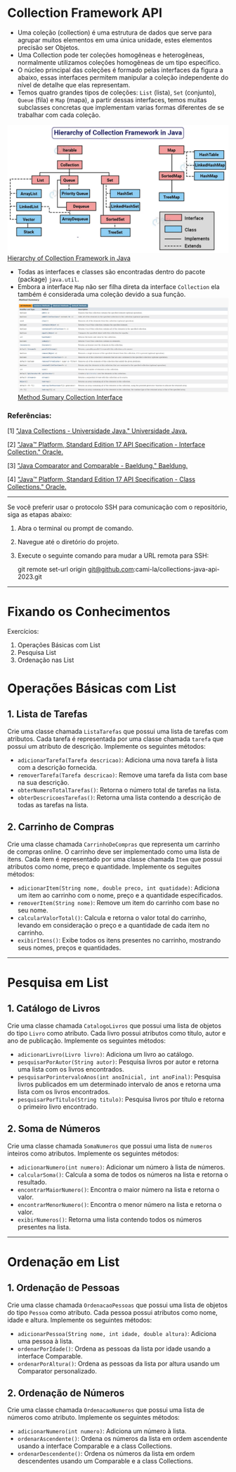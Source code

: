 #  Collection Framework API

* Uma coleção (collection) é uma estrutura de dados que serve para agrupar muitos elementos em uma única unidade, estes elementos precisão ser Objetos.
* Uma Collection pode ter coleções homogêneas e heterogêneas, normalmente utilizamos coleções homogêneas de um tipo especifico.
* O núcleo principal das coleções é formado pelas interfaces da figura a abaixo, essas interfaces permitem manipular a coleção independente do nível de detalhe que elas representam.
* Temos quatro grandes tipos de coleções: `List` (lista), `Set` (conjunto), `Queue` (fila) e `Map` (mapa), a partir dessas interfaces, temos muitas subclasses concretas que implementam varias formas diferentes de se trabalhar com cada coleção.

![img_1.png](img_1.png) 
[Hierarchy of Collection Framework in Java](https://data-flair.training/blogs/collection-framework-in-java/)

* Todas as interfaces e classes são encontradas dentro do pacote (package) `java.util`.
* Embora a interface `Map` não ser filha direta da interface `Collection` ela também é considerada uma coleção devido a sua função.
![img.png](img.png)
[Method Sumary Collection Interface](https://docs.oracle.com/en/java/javase/17/docs/api/java.base/java/util/Collection.html)

### Referências:

[1] ["Java Collections - Universidade Java." Universidade Java.](http://www.universidadejava.com.br/java/java-collection/)

[2] ["Java™ Platform, Standard Edition 17 API Specification - Interface Collection." Oracle.](https://docs.oracle.com/en/java/javase/17/docs/api/java.base/java/util/Collection.html)

[3] ["Java Comparator and Comparable - Baeldung." Baeldung.](https://www.baeldung.com/java-comparator-comparable)

[4] ["Java™ Platform, Standard Edition 17 API Specification - Class Collections." Oracle.](https://docs.oracle.com/en/java/javase/17/docs/api/java.base/java/util/Collections.html)

--- 

Se você preferir usar o protocolo SSH para comunicação com o repositório, siga as etapas abaixo:

1. Abra o terminal ou prompt de comando.

2. Navegue até o diretório do projeto.

3. Execute o seguinte comando para mudar a URL remota para SSH:

    
    git remote set-url origin git@github.com:cami-la/collections-java-api-2023.git


---

# Fixando os Conhecimentos
Exercícios:
1. Operações Básicas com List
2. Pesquisa List
3. Ordenação nas List

# Operações Básicas com List

## 1. Lista de Tarefas
Crie uma classe chamada `ListaTarefas` que possui uma lista de tarefas com atributos. 
Cada tarefa é representada por uma classe chamada `tarefa` que possui um atributo de descrição.
Implemente os seguintes métodos:
* `adicionarTarefa(Tarefa descricao)`: Adiciona uma nova tarefa à lista com a descrição fornecida.
* `removerTarefa(Tarefa descricao)`: Remove uma tarefa da lista com base na sua descrição.
* `obterNumeroTotalTarefas()`: Retorna o número total de tarefas na lista.
* `obterDescricoesTarefas()`: Retorna uma lista contendo a descrição de todas as tarefas na lista.

## 2. Carrinho de Compras
Crie uma classe chamada `CarrinhoDeCompras` que representa um carrinho de compras online. O carrinho deve ser implementado
como uma lista de itens.
Cada item é representado por uma classe chamada `Item` que possui atributos como nome, preço e quantidade. Implemente os seguites métodos:
* `adicionarItem(String nome, double preco, int quatidade)`: Adiciona um item ao carrinho com o nome, preço e a quantidade especificados.
* `removerItem(String nome)`: Remove um item do carrinho com base no seu nome.
* `calcularValorTotal()`: Calcula e retorna o valor total do carrinho, levando em consideração o preço e a quantidade de cada item no carrinho.
* `exibirItens()`: Exibe todos os itens presentes no carrinho, mostrando seus nomes, preços e quantidades.

---
# Pesquisa em List 

## 1. Catálogo de Livros
Crie uma classe chamada `CatalogoLivros` que possui uma lista de objetos do tipo `Livro` como atributo. Cada livro possui atributos como título,
autor e ano de publicação. Implemente os seguintes métodos:
* `adicionarLivro(Livro livro)`: Adiciona um livro ao catálogo.
* `pesquisarPorAutor(String autor)`: Pesquisa livros por autor e retorna uma lista com os livros encontrados.
* `pesquisarPorintervaloAnos(int anoInicial, int anoFinal)`: Pesquisa livros publicados em um determinado intervalo de anos e retorna uma lista com os livros encontrados.
*  `pesquisarPorTitulo(String titulo)`: Pesquisa livros por título e retorna o primeiro livro encontrado.

## 2. Soma de Números
Crie uma classe chamada `SomaNumeros` que possui uma lista de `numeros` inteiros como atributos. Implemente os seguintes métodos:
* `adicionarNumero(int numero)`: Adicionar um número à lista de números.
* `calcularSoma()`: Calcula a soma de todos os números na lista e retorna o resultado.
* `encontrarMaiorNumero()`: Encontra o maior número na lista e retorna o valor.
* `encontrarMenorNumero()`: Encontra o menor número na lista e retorna o valor.
* `exibirNumeros()`: Retorna uma lista contendo todos os números presentes na lista.

---

# Ordenação em List

## 1. Ordenação de Pessoas
Crie uma classe chamada `OrdenacaoPessoas` que possui uma lista de objetos do tipo `Pessoa` como atributo. Cada pessoa possui atributos como nome,
idade e altura. Implemente os seguintes métodos:
* `adicionarPessoa(String nome, int idade, double altura)`: Adiciona uma pessoa à lista.
* `ordenarPorIdade()`: Ordena as pessoas da lista por idade usando a interface Comparable.
* `ordenarPorAltura()`: Ordena as pessoas da lista por altura usando um Comparator personalizado.

## 2. Ordenação de Números
Crie uma classe chamada `OrdenacaoNumeros` que possui uma lista de números como atributo. Implemente os seguintes métodos:
* `adicionarNumero(int numero)`: Adiciona um número à lista.
* `ordenarAscendente()`: Ordena os números da lista em ordem ascendente usando a interface Comparable e a class Collections.
* `ordenarDescendente()`: Ordena os números da lista em ordem descendentes usando um Comparable e a class Collections.


